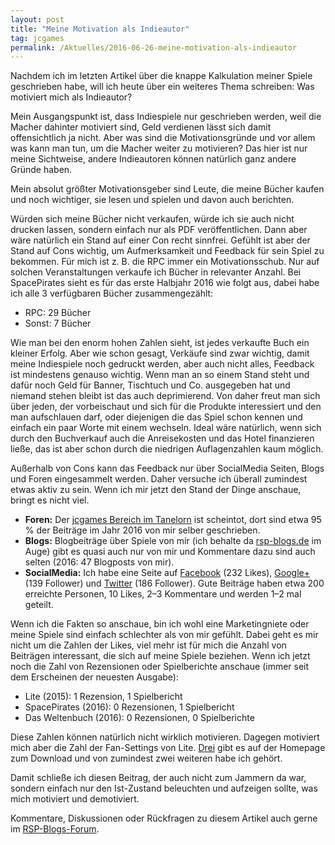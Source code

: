 ```yaml
---
layout: post
title: "Meine Motivation als Indieautor"
tag: jcgames
permalink: /Aktuelles/2016-06-26-meine-motivation-als-indieautor
---
```


Nachdem ich im letzten Artikel über die knappe Kalkulation meiner Spiele geschrieben habe, will ich heute über ein weiteres Thema schreiben: Was motiviert mich als Indieautor?

Mein Ausgangspunkt ist, dass Indiespiele nur geschrieben werden, weil die Macher dahinter motiviert sind, Geld verdienen lässt sich damit offensichtlich ja nicht. Aber was sind die Motivationsgründe und vor allem was kann man tun, um die Macher weiter zu motivieren? Das hier ist nur meine Sichtweise, andere Indieautoren können natürlich ganz andere Gründe haben.

Mein absolut größter Motivationsgeber sind Leute, die meine Bücher kaufen und noch wichtiger, sie lesen und spielen und davon auch berichten.

Würden sich meine Bücher nicht verkaufen, würde ich sie auch nicht drucken lassen, sondern einfach nur als PDF veröffentlichen. Dann aber wäre natürlich ein Stand auf einer Con recht sinnfrei. Gefühlt ist aber der Stand auf Cons wichtig, um Aufmerksamkeit und Feedback für sein Spiel zu bekommen. Für mich ist z. B. die RPC immer ein Motivationsschub. Nur auf solchen Veranstaltungen verkaufe ich Bücher in relevanter Anzahl. Bei SpacePirates sieht es für das erste Halbjahr 2016 wie folgt aus, dabei habe ich alle 3 verfügbaren Bücher zusammengezählt:

- RPC: 29 Bücher
- Sonst: 7 Bücher

Wie man bei den enorm hohen Zahlen sieht, ist jedes verkaufte Buch ein kleiner Erfolg. Aber wie schon gesagt, Verkäufe sind zwar wichtig, damit meine Indiespiele noch gedruckt werden, aber auch nicht alles, Feedback ist mindestens genauso wichtig. Wenn man an so einem Stand steht und dafür noch Geld für Banner, Tischtuch und Co. ausgegeben hat und niemand stehen bleibt ist das auch deprimierend. Von daher freut man sich über jeden, der vorbeischaut und sich für die Produkte interessiert und den man aufschlauen darf, oder diejenigen die das Spiel schon kennen und einfach ein paar Worte mit einem wechseln. Ideal wäre natürlich, wenn sich durch den Buchverkauf auch die Anreisekosten und das Hotel finanzieren ließe, das ist aber schon durch die niedrigen Auflagenzahlen kaum möglich.

Außerhalb von Cons kann das Feedback nur über SocialMedia Seiten, Blogs und Foren eingesammelt werden. Daher versuche ich überall zumindest etwas aktiv zu sein. Wenn ich mir jetzt den Stand der Dinge anschaue, bringt es nicht viel.

- **Foren:** Der [jcgames Bereich im Tanelorn](http://www.tanelorn.net/index.php/board,367.0.html) ist scheintot, dort sind etwa 95 % der Beiträge im Jahr 2016 von mir selber geschrieben.
- **Blogs:** Blogbeiträge über Spiele von mir (ich behalte da [rsp-blogs.de](http://rsp-blogs.de) im Auge) gibt es quasi auch nur von mir und Kommentare dazu sind auch selten (2016: 47 Blogposts von mir).
- **SocialMedia:** Ich habe eine Seite auf [Facebook](https://www.facebook.com/jcgames.de/) (232 Likes), [Google+](https://google.com/+JcgamesDe) (139 Follower) und [Twitter](https://www.twitter.com/jcgames) (186 Follower). Gute Beiträge haben etwa 200 erreichte Personen, 10 Likes, 2&ndash;3 Kommentare und werden 1&ndash;2 mal geteilt.

Wenn ich die Fakten so anschaue, bin ich wohl eine Marketingniete oder meine Spiele sind einfach schlechter als von mir gefühlt. Dabei geht es mir nicht um die Zahlen der Likes, viel mehr ist für mich die Anzahl von Beiträgen interessant, die sich auf meine Spiele beziehen. Wenn ich jetzt noch die Zahl von Rezensionen oder Spielberichte anschaue (immer seit dem Erscheinen der neuesten Ausgabe):

- Lite (2015): 1 Rezension, 1 Spielbericht
- SpacePirates (2016): 0 Rezensionen, 1 Spielbericht
- Das Weltenbuch (2016): 0 Rezensionen, 0 Spielberichte

Diese Zahlen können natürlich nicht wirklich motivieren. Dagegen motiviert mich aber die Zahl der Fan-Settings von Lite. [Drei](https://lite.jcgames.de/Settings) gibt es auf der Homepage zum Download und von zumindest zwei weiteren habe ich gehört.

Damit schließe ich diesen Beitrag, der auch nicht zum Jammern da war, sondern einfach nur den Ist-Zustand beleuchten und aufzeigen sollte, was mich motiviert und demotiviert.

Kommentare, Diskussionen oder Rückfragen zu diesem Artikel auch gerne im [RSP-Blogs-Forum](http://forum.rsp-blogs.de/diskussion-und-kommentare/(jcgames)-meine-motivation-als-indieautor/).


